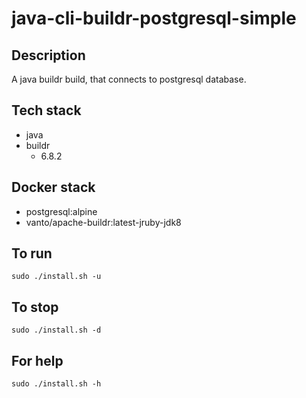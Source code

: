 # java-cli-buildr-postgresql-simple

## Description
A java buildr build, that connects to postgresql database.

## Tech stack
- java
- buildr
  - 6.8.2

## Docker stack
- postgresql:alpine
- vanto/apache-buildr:latest-jruby-jdk8

## To run
`sudo ./install.sh -u`

## To stop
`sudo ./install.sh -d`

## For help
`sudo ./install.sh -h`
